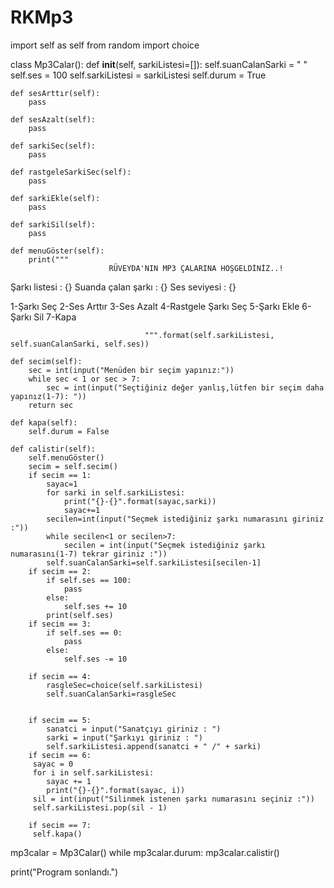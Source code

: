 # RKMp3
import self as self
from random import choice

class Mp3Calar():
    def __init__(self, sarkiListesi=[]):
        self.suanCalanSarki = " "
        self.ses = 100
        self.sarkiListesi = sarkiListesi
        self.durum = True

    def sesArttır(self):
        pass

    def sesAzalt(self):
        pass

    def sarkiSec(self):
        pass

    def rastgeleSarkiSec(self):
        pass

    def sarkiEkle(self):
        pass

    def sarkiSil(self):
        pass

    def menuGöster(self):
        print("""
                          RÜVEYDA'NIN MP3 ÇALARINA HOŞGELDİNİZ..!
Şarkı listesi : {}
Suanda çalan şarkı : {}
Ses seviyesi : {}

1-Şarkı Seç
2-Ses Arttır
3-Ses Azalt
4-Rastgele Şarkı Seç
5-Şarkı Ekle 
6-Şarkı Sil
7-Kapa
                                  

                                  """.format(self.sarkiListesi, self.suanCalanSarki, self.ses))

    def secim(self):
        sec = int(input("Menüden bir seçim yapınız:"))
        while sec < 1 or sec > 7:
            sec = int(input("Seçtiğiniz değer yanlış,lütfen bir seçim daha yapınız(1-7): "))
        return sec

    def kapa(self):
        self.durum = False

    def calistir(self):
        self.menuGöster()
        secim = self.secim()
        if secim == 1:
            sayac=1
            for sarki in self.sarkiListesi:
                print("{}-{}".format(sayac,sarki))
                sayac+=1
            secilen=int(input("Seçmek istediğiniz şarkı numarasını giriniz :"))
            while secilen<1 or secilen>7:
                secilen = int(input("Seçmek istediğiniz şarkı numarasını(1-7) tekrar giriniz :"))
            self.suanCalanSarki=self.sarkiListesi[secilen-1]
        if secim == 2:
            if self.ses == 100:
                pass
            else:
                self.ses += 10
            print(self.ses)
        if secim == 3:
            if self.ses == 0:
                pass
            else:
                self.ses -= 10

        if secim == 4:
            rasgleSec=choice(self.sarkiListesi)
            self.suanCalanSarki=rasgleSec


        if secim == 5:
            sanatci = input("Sanatçıyı giriniz : ")
            sarki = input("Şarkıyı giriniz : ")
            self.sarkiListesi.append(sanatci + " /" + sarki)
        if secim == 6:
         sayac = 0
         for i in self.sarkiListesi:
            sayac += 1
            print("{}-{}".format(sayac, i))
         sil = int(input("Silinmek istenen şarkı numarasını seçiniz :"))
         self.sarkiListesi.pop(sil - 1)

        if secim == 7:
         self.kapa()


mp3calar = Mp3Calar()
while mp3calar.durum:
    mp3calar.calistir()

print("Program sonlandı.")
